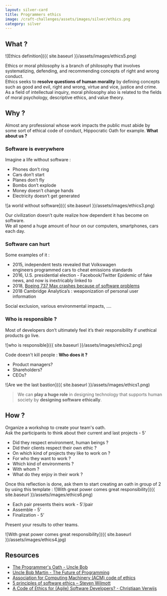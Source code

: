 ```yaml
---
layout: silver-card
title: Programmers ethics
image: /craft-challenges/assets/images/silver/ethics.png
category: silver
---
```



## What ?
![Ethics definition]({{ site.baseurl }}/assets/images/ethics5.png)  

Ethics or moral philosophy is a branch of philosophy that involves systematizing, defending, and recommending concepts of right and wrong conduct.  
Ethics seeks to **resolve questions of human morality** by defining concepts such as good and evil, right and wrong, virtue and vice, justice and crime. As a field of intellectual inquiry, moral philosophy also is related to the fields of moral psychology, descriptive ethics, and value theory.

## Why ?
Almost any professional whose work impacts the public must abide by some sort of ethical code of conduct, Hippocratic Oath for example. **What about us ?**

### Software is everywhere
Imagine a life without software : 
* Phones don’t ring
* Cars don’t start
* Planes don’t fly
* Bombs don’t explode
* Money doesn’t change hands
* Electricity doesn’t get generated

![a world without software]({{ site.baseurl }}/assets/images/ethics3.png)  

Our civilization doesn’t quite realize how dependent it has become on software.   
We all spend a huge amount of hour on our computers, smartphones, cars each day.

### Software can hurt
Some examples of it :
* 2015, independent tests revealed that Volkswagen engineers programmed cars to cheat emissions standards
* 2016, U.S. presidential election - Facebook/Twitter Epidemic of fake news, and now is inextricably linked to
* 2018, [Boeing 737 Max crashes because of software problems](https://www.extremetech.com/extreme/289042-boeing-confirms-additional-problems-with-boeing-737-max-flight-controls)
* 2018 Cambridge Analytica’s : weaponization of personal user information

Social exclusion, various environmental impacts, ....

### Who is responsible ?
Most of developers don’t ultimately feel it’s their responsibility if unethical products go live. 

![who is responsible]({{ site.baseurl }}/assets/images/ethics2.png)  

Code doesn't kill people :
**Who does it ?**
* Product managers? 
* Shareholders? 
* CEOs? 

![Are we the last bastion]({{ site.baseurl }}/assets/images/ethics1.png)

> We can **play a huge role** in designing technology that supports human society by **designing software ethically**.

## How ?
Organize a workshop to create your team's oath.  
Ask the participants to think about their current and last projects - 5'
* Did they respect environment, human beings ?
* Did their clients respect their own ethic ?
* On which kind of projects they like to work on ?
* For who they want to work ?
* Which kind of environments ?
* With whom ?
* What do they enjoy in their work ?

Once this reflection is done, ask them to start creating an oath in group of 2 by using this template :
![With great power comes great responsibility]({{ site.baseurl }}/assets/images/ethics6.png)

* Each pair presents theirs work - 5'/pair
* Assemble - 5'
* Finalization - 5'

Present your results to other teams.

![With great power comes great responsibility]({{ site.baseurl }}/assets/images/ethics4.jpg)

## Resources
* [The Programmer's Oath - Uncle Bob](https://blog.cleancoder.com/uncle-bob/2015/11/18/TheProgrammersOath.html)
* [Uncle Bob Martin - The Future of Programming](https://www.youtube.com/watch?v=ecIWPzGEbFc)
* [Association for Computing Machinery (ACM) code of ethics](https://www.acm.org/code-of-ethics)
* [5 principles of software ethics – Steven Wilmott](https://thenewstack.io/five-principles-software-ethics/)
* [A Code of Ethics for (Agile) Software Developers? - Christiaan Verwijs](https://medium.com/the-liberators/a-code-of-ethics-for-agile-software-developers-430b9a879be6)